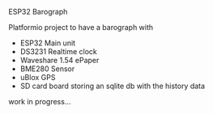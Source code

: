 ESP32 Barograph

Platformio project to have a barograph with
- ESP32 Main unit
- DS3231 Realtime clock
- Waveshare 1.54 ePaper
- BME280 Sensor
- uBlox GPS
- SD card board storing an sqlite db with the history data

work in progress...
